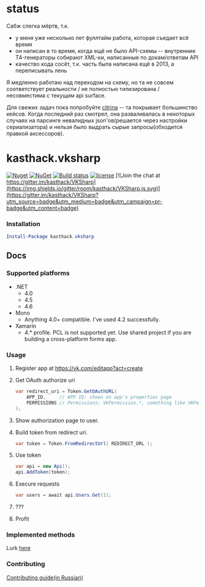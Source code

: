 # status

Сабж слегка мёртв, т.к.

* у меня уже несколько лет фуллтайм работа, которая съедает всё время
* он написан в то время, когда ещё не было API-схемы -- внутренние T4-генераторы собирают XML-ки, написанные по докам/ответам API
* качество кода сосёт, т.к. часть была написана ещё в 2013, а переписывать лень

Я медленно работаю над переходом на схему, но та не совсем соответствует реальности / не полностью типизирована / несовместима с текущим api surface.

Для свежих задач пока попробуйте [citrina](https://github.com/khrabrovart/citrina) -- та покрывает большинство кейсов. Когда последний раз смотрел, она разваливалась в некоторых случаях на парсинге невалидных json'ов(решается через настройки сериализатора) и нельзя было выдрать сырые запросы(обходится правкой аксессоров).

# kasthack.vksharp


[![Nuget](https://img.shields.io/nuget/v/kasthack.vksharp.svg)](https://www.nuget.org/packages/kasthack.vksharp/)
[![NuGet](https://img.shields.io/nuget/dt/kasthack.vksharp.svg)](https://www.nuget.org/packages/kasthack.vksharp/)
[![Build status](https://img.shields.io/appveyor/ci/kasthack/vksharp.svg)](https://ci.appveyor.com/project/kasthack/vksharp)
[![license](https://img.shields.io/github/license/kasthack/kasthack.vksharp.svg)](LICENSE)
[![Join the chat at https://gitter.im/kasthack/VKSharp](https://img.shields.io/gitter/room/kasthack/VKSharp.js.svg)](https://gitter.im/kasthack/VKSharp?utm_source=badge&utm_medium=badge&utm_campaign=pr-badge&utm_content=badge)


### Installation
```PowerShell
Install-Package kasthack.vksharp
```

## Docs

### Supported platforms

* .NET
    * 4.0
    * 4.5
    * 4.6
* Mono
    * Anything 4.0+ compatible. I've used 4.2 successfully.
* Xamarin
    * 4.* profile. PCL is not supported yet. Use shared project if you are building a cross-platform forms app.

### Usage

1. Register app at https://vk.com/editapp?act=create

2. Get OAuth authorize uri

    ```C#
    var redirect_uri = Token.GetOAuthURL(
        APP_ID,     // APP ID: shown on app's properties page
        PERMISSIONS // Permissions: VKPermission.*, something like VKPermission.Offline | VKPermission.Photos
    );
    ```

3. Show authorization page to user.

4. Build token from redirect uri.

    ```C#
    var token = Token.FromRedirectUrl( REDIRECT_URL );
    ```

5. Use token 

    ```C#
    var api = new Api();
    api.AddToken(token);
    ```

6. Execure requests
    ```C#
    var users = await api.Users.Get(1);
    ```
7. ???
8. Profit

### Implemented methods
Lurk [here](Sources/kasthack.vksharp/Shared/Generated/ImplementedMethods.md)
### Contributing
[Contributing guide(in Russian)](Contributing.ru.md)
